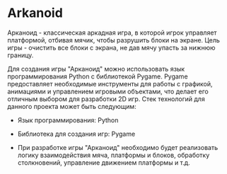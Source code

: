 # Arkanoid
Арканоид - классическая аркадная игра, в которой игрок управляет платформой, отбивая мячик, чтобы разрушить блоки на экране. Цель игры - очистить все блоки с экрана, не дав мячу упасть за нижнюю границу.

Для создания игры "Арканоид" можно использовать язык программирования Python с библиотекой Pygame. Pygame предоставляет необходимые инструменты для работы с графикой, анимациями и управлением игровыми объектами, что делает его отличным выбором для разработки 2D игр.
Стек технологий для данного проекта может быть следующим:

- Язык программирования: Python

- Библиотека для создания игр: Pygame
- При разработке игры "Арканоид" необходимо будет реализовать логику взаимодействия мяча, платформы и блоков, обработку столкновений, управление движением платформы и т.д.
